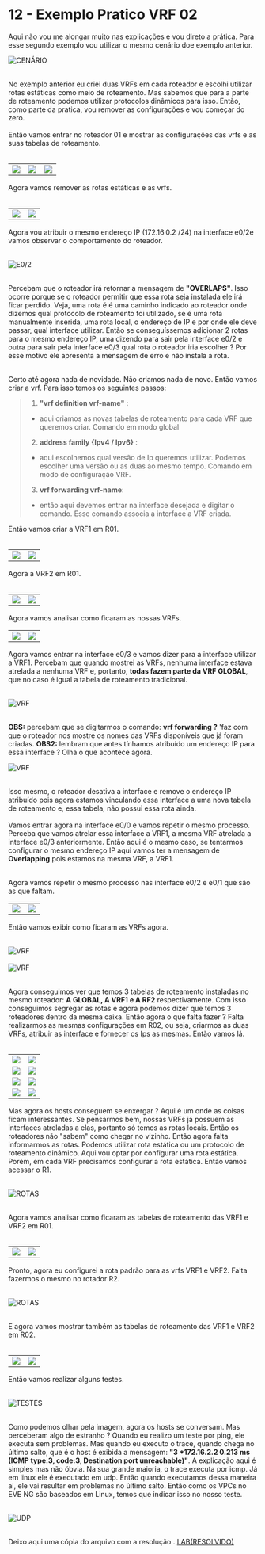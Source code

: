 # 12 - Exemplo Pratico VRF 02

Aqui não vou me alongar muito nas explicações e vou direto a prática. Para esse segundo exemplo vou utilizar o mesmo cenário doe exemplo anterior.

![CENÁRIO](Imagens/01.png) <br></br>

No exemplo anterior eu criei duas VRFs em cada roteador e escolhi utilizar rotas estáticas como meio de roteamento. Mas sabemos que para a parte de roteamento podemos utilizar protocolos dinâmicos para isso. Então, como parte da pratica, vou remover as configurações e vou começar do zero. <br></br>
Então vamos entrar no roteador 01 e mostrar as configurações das vrfs e as suas tabelas de roteamento. <br></br> 

<table>
       <tr>
           <td width="33%"><img src="Imagens/R01/01.png"></img></td>
           <td width="33%"><img src="Imagens/R01/02.png"></img></td>
           <td width="33%"><img src="Imagens/R01/03.png"></img></td>
       </tr>
</table>

Agora vamos remover as rotas estáticas e as vrfs.<br></br>

<table>
       <tr>
           <td width="50%"><img src="Imagens/R01/04.png"></img></td>
           <td width="50%"><img src="Imagens/R01/05.png"></img></td>
       </tr>
</table>

Agora vou atribuir o mesmo endereço IP (172.16.0.2 /24) na interface e0/2e vamos observar o comportamento do roteador. <br></br>

![E0/2](Imagens/05.png) <br></br>

Percebam que o roteador irá retornar a mensagem de **"OVERLAPS"**. Isso ocorre porque se o roteador permitir que essa rota seja instalada ele irá ficar perdido. Veja, uma rota é é uma caminho indicado ao roteador onde dizemos qual protocolo de roteamento foi utilizado, se é uma rota manualmente inserida, uma rota local, o endereço de IP e por onde ele deve passar, qual interface utilizar. Então se conseguíssemos adicionar 2 rotas para o mesmo endereço IP, uma dizendo para sair pela interface e0/2 e outra para sair pela interface e0/3 qual rota o roteador iria escolher ? Por esse motivo ele apresenta a mensagem de erro e não instala a rota. <br></br>

Certo até agora nada de novidade. Não criamos nada de novo. Então vamos criar a vrf. Para isso temos os seguintes passos:

> 01. **"vrf definition vrf-name"** : 
>   - aqui criamos as novas tabelas de roteamento para cada VRF que queremos criar. Comando em modo global
> 02. **address family {Ipv4 / Ipv6}** : 
>   - aqui escolhemos qual versão de Ip queremos utilizar. Podemos escolher uma versão ou as duas ao mesmo tempo. Comando em modo de configuração VRF.
> 03. **vrf forwarding vrf-name**: 
>   - então aqui devemos entrar na interface desejada e digitar o comando. Esse comando associa a interface a VRF criada.

Então vamos criar a VRF1 em R01. <br></br>

<table>
       <tr>
           <td width="50%"><img src="Imagens/06.png"></img></td>
           <td width="50%"><img src="Imagens/07.png"></img></td>
       </tr>
</table>

Agora a VRF2 em R01. <br></br>

<table>
       <tr>
           <td width="50%"><img src="Imagens/08.png"></img></td>
           <td width="50%"><img src="Imagens/09.png"></img></td>
       </tr>
</table>

Agora vamos analisar como ficaram as nossas VRFs.

<table>
       <tr>
           <td width="50%"><img src="Imagens/10.png"></img></td>
           <td width="50%"><img src="Imagens/11.png"></img></td>
       </tr>
</table>

Agora vamos entrar na interface e0/3 e vamos dizer para a interface utilizar a VRF1. Percebam que quando mostrei as VRFs, nenhuma interface estava atrelada a nenhuma VRF e, portanto, **todas fazem parte da VRF GLOBAL**, que no caso é igual a tabela de roteamento tradicional. <br></br>

![VRF](Imagens/12.png) <br></br>

**OBS:** percebam que se digitarmos o comando: **vrf forwarding ?** 'faz com que o roteador nos mostre os nomes das VRFs disponíveis que já foram criadas.
**OBS2:** lembram que antes tínhamos atribuído um endereço IP para essa interface ? Olha o que acontece agora.

![VRF](Imagens/13.png) <br></br>

Isso mesmo, o roteador desativa a interface e remove o endereço IP atribuído pois agora estamos vinculando essa interface a uma nova tabela de roteamento e, essa tabela, não possui essa rota ainda. <br></br>
Vamos entrar agora na interface e0/0 e vamos repetir o mesmo processo. Perceba que vamos atrelar essa interface a VRF1, a mesma VRF atrelada a interface e0/3 anteriormente. Então aqui é o mesmo caso, se tentarmos configurar o mesmo endereço IP aqui vamos ter a mensagem de **Overlapping** pois estamos na mesma VRF, a VRF1. <br></br>

Agora vamos repetir o mesmo processo nas interface e0/2 e e0/1 que são as que faltam.

<table>
       <tr>
           <td width="50%"><img src="Imagens/14.png"></img></td>
           <td width="50%"><img src="Imagens/15.png"></img></td>
       </tr>
</table>

Então vamos exibir como ficaram as VRFs agora. <br></br>

![VRF](Imagens/16.png) <br></br>
![VRF](Imagens/17.png) <br></br>

Agora conseguimos ver que temos 3 tabelas de roteamento instaladas no mesmo roteador: **A GLOBAL, A VRF1 e A RF2** respectivamente. Com isso conseguimos segregar as rotas e agora podemos dizer que temos 3 roteadores dentro da mesma caixa. Então agora o que falta fazer ? Falta realizarmos as mesmas configurações em R02, ou seja, criarmos as duas VRFs, atribuir as interface e fornecer os Ips as mesmas. Então vamos lá. <br></br>

<table>
       <tr>
           <td width="50%"><img src="Imagens/R02/01.png"></img></td>
           <td width="50%"><img src="Imagens/R02/02.png"></img></td>
       </tr>
       <tr>
           <td width="50%"><img src="Imagens/R02/03.png"></img></td>
           <td width="50%"><img src="Imagens/R02/04.png"></img></td>
       </tr>
       <tr>
           <td width="50%"><img src="Imagens/R02/05.png"></img></td>
           <td width="50%"><img src="Imagens/R02/06.png"></img></td>
       </tr>
       <tr> 
           <td width="50%"><img src="Imagens/R02/07.png"></img></td>
           <td width="50%"><img src="Imagens/R02/08.png"></img></td>
       </tr>
</table>

Mas agora os hosts conseguem se enxergar ? Aqui é um onde as coisas ficam interessantes. Se pensarmos bem, nossas VRFs já possuem as interfaces atreladas a elas, portanto só temos as rotas locais. Então os roteadores não "sabem" como chegar no vizinho. Então agora falta informarmos as rotas. Podemos utilizar rota estática ou um protocolo de roteamento dinâmico. Aqui vou optar por configurar uma rota estática. Porém, em cada VRF precisamos configurar a rota estática. Então vamos acessar o R1.<br></br>

![ROTAS](Imagens/rotas/01.png) <br></br>

Agora vamos analisar como ficaram as tabelas de roteamento das VRF1 e VRF2 em R01. <br></br>

<table>
       <tr>
           <td width="50%"><img src="Imagens/rotas/02.png"></img></td>
           <td width="50%"><img src="Imagens/rotas/03.png"></img></td>
       </tr>
</table>

Pronto, agora eu configurei a rota padrão para as vrfs VRF1 e VRF2. Falta fazermos o mesmo no rotador R2. <br></br>

![ROTAS](Imagens/rotas/04.png) <br></br>

E agora vamos mostrar também as tabelas de roteamento das VRF1 e VRF2 em R02. <br></br>

<table>
       <tr>
           <td width="50%"><img src="Imagens/rotas/05.png"></img></td>
           <td width="50%"><img src="Imagens/rotas/06.png"></img></td>
       </tr>
</table>

Então vamos realizar alguns testes. <br></br>

![TESTES](Imagens/rotas/07.png) <br></br>

Como podemos olhar pela imagem, agora os hosts se conversam. Mas perceberam algo de estranho ? Quando eu realizo um teste por ping, ele executa sem problemas. Mas quando eu executo o trace, quando chega no último salto, que é o host é exibida a mensagem: **"3   *172.16.2.2   0.213 ms (ICMP type:3, code:3, Destination port unreachable)"**. A explicação aqui é simples mas não óbvia. Na sua grande maioria, o trace executa por icmp. Já em linux ele é executado em udp. Então quando executamos dessa maneira ai, ele vai resultar em problemas no último salto. Então como os VPCs no EVE NG são baseados em Linux, temos que indicar isso no nosso teste. <br></br>

![UDP](Imagens/rotas/08.png) <br></br>

Deixo aqui uma cópia do arquivo com a resolução . [LAB(RESOLVIDO)](Arquivos/vrf(resolvido).zip)
